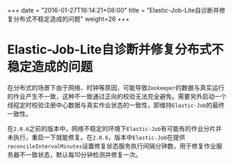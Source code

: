 +++
date = "2016-01-27T16:14:21+08:00"
title = "Elastic-Job-Lite自诊断并修复分布式不稳定造成的问题"
weight=26
+++

# Elastic-Job-Lite自诊断并修复分布式不稳定造成的问题

在分布式的场景下由于网络、时钟等原因，可能导致`Zookeeper`的数据与真实运行的作业产生不一致，这种不一致通过正向的校验无法完全避免。需要另外启动一个线程定时校验注册中心数据与真实作业状态的一致性，即维持`Elastic-Job`的最终一致性。

在`2.0.6`之前的版本中，网络不稳定的环境下`Elastic-Job`有可能有的作业分片并未执行，重启一下就能修复。在`2.0.6`，版本中`Elastic-Job`在提供`reconcileIntervalMinutes`设置修复状态服务执行间隔分钟数，用于修复作业服务器不一致状态，默认每10分钟检测并修复一次。
